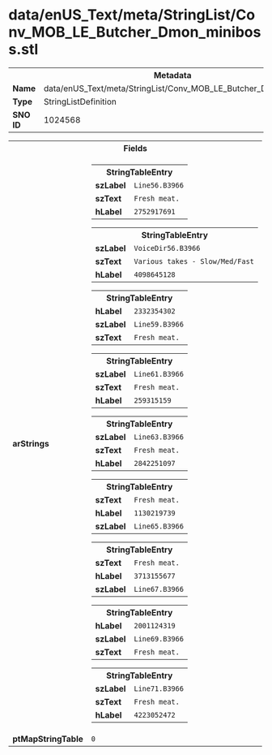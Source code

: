<h1>data/enUS_Text/meta/StringList/Conv_MOB_LE_Butcher_Dmon_miniboss.stl</h1><table><tr><th colspan="100%">Metadata</th></tr><tr><td><b>Name</b></td><td>data/enUS_Text/meta/StringList/Conv_MOB_LE_Butcher_Dmon_miniboss.stl</td></tr><tr><td><b>Type</b></td><td>StringListDefinition</td></tr><tr><td><b>SNO ID</b></td><td>1024568</td></tr></table>

<table><tr><th colspan="100%">Fields</th></tr><tr><td><b>arStrings</b></td><td><table><tr><th colspan="100%">StringTableEntry</th></tr><tr><td><b>szLabel</b></td><td><code>Line56.B3966</code></td></tr><tr><td><b>szText</b></td><td><code>Fresh meat.</code></td></tr><tr><td><b>hLabel</b></td><td><code>2752917691</code></td></tr></table>


<table><tr><th colspan="100%">StringTableEntry</th></tr><tr><td><b>szLabel</b></td><td><code>VoiceDir56.B3966</code></td></tr><tr><td><b>szText</b></td><td><code>Various takes - Slow/Med/Fast</code></td></tr><tr><td><b>hLabel</b></td><td><code>4098645128</code></td></tr></table>


<table><tr><th colspan="100%">StringTableEntry</th></tr><tr><td><b>hLabel</b></td><td><code>2332354302</code></td></tr><tr><td><b>szLabel</b></td><td><code>Line59.B3966</code></td></tr><tr><td><b>szText</b></td><td><code>Fresh meat.</code></td></tr></table>


<table><tr><th colspan="100%">StringTableEntry</th></tr><tr><td><b>szLabel</b></td><td><code>Line61.B3966</code></td></tr><tr><td><b>szText</b></td><td><code>Fresh meat.</code></td></tr><tr><td><b>hLabel</b></td><td><code>259315159</code></td></tr></table>


<table><tr><th colspan="100%">StringTableEntry</th></tr><tr><td><b>szLabel</b></td><td><code>Line63.B3966</code></td></tr><tr><td><b>szText</b></td><td><code>Fresh meat.</code></td></tr><tr><td><b>hLabel</b></td><td><code>2842251097</code></td></tr></table>


<table><tr><th colspan="100%">StringTableEntry</th></tr><tr><td><b>szText</b></td><td><code>Fresh meat.</code></td></tr><tr><td><b>hLabel</b></td><td><code>1130219739</code></td></tr><tr><td><b>szLabel</b></td><td><code>Line65.B3966</code></td></tr></table>


<table><tr><th colspan="100%">StringTableEntry</th></tr><tr><td><b>szText</b></td><td><code>Fresh meat.</code></td></tr><tr><td><b>hLabel</b></td><td><code>3713155677</code></td></tr><tr><td><b>szLabel</b></td><td><code>Line67.B3966</code></td></tr></table>


<table><tr><th colspan="100%">StringTableEntry</th></tr><tr><td><b>hLabel</b></td><td><code>2001124319</code></td></tr><tr><td><b>szLabel</b></td><td><code>Line69.B3966</code></td></tr><tr><td><b>szText</b></td><td><code>Fresh meat.</code></td></tr></table>


<table><tr><th colspan="100%">StringTableEntry</th></tr><tr><td><b>szLabel</b></td><td><code>Line71.B3966</code></td></tr><tr><td><b>szText</b></td><td><code>Fresh meat.</code></td></tr><tr><td><b>hLabel</b></td><td><code>4223052472</code></td></tr></table>


</td></tr><tr><td><b>ptMapStringTable</b></td><td><code>0</code></td></tr></table>

